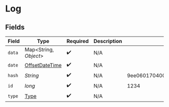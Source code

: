 # Log


## Fields

| Field                                                                                     | Type                                                                                      | Required                                                                                  | Description                                                                               | Example                                                                                   |
| ----------------------------------------------------------------------------------------- | ----------------------------------------------------------------------------------------- | ----------------------------------------------------------------------------------------- | ----------------------------------------------------------------------------------------- | ----------------------------------------------------------------------------------------- |
| `data`                                                                                    | Map\<String, *Object*>                                                                    | :heavy_check_mark:                                                                        | N/A                                                                                       |                                                                                           |
| `date`                                                                                    | [OffsetDateTime](https://docs.oracle.com/javase/8/docs/api/java/time/OffsetDateTime.html) | :heavy_check_mark:                                                                        | N/A                                                                                       |                                                                                           |
| `hash`                                                                                    | *String*                                                                                  | :heavy_check_mark:                                                                        | N/A                                                                                       | 9ee060170400f556b7e1575cb13f9db004f150a08355c7431c62bc639166431e                          |
| `id`                                                                                      | *long*                                                                                    | :heavy_check_mark:                                                                        | N/A                                                                                       | 1234                                                                                      |
| `type`                                                                                    | [Type](../../models/shared/Type.md)                                                       | :heavy_check_mark:                                                                        | N/A                                                                                       |                                                                                           |